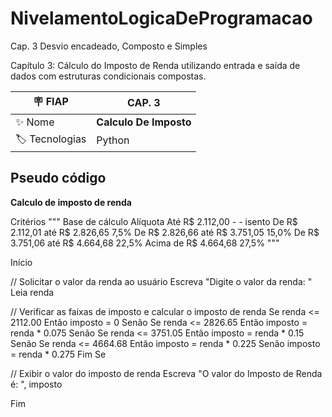 # NivelamentoLogicaDeProgramacao
Cap. 3 Desvio encadeado, Composto e Simples


Capítulo 3: Cálculo do Imposto de Renda utilizando entrada e saída de dados com estruturas condicionais compostas.

| :placard: FIAP |  CAP. 3   |
| -------------  | --- |
| :sparkles: Nome        | **Calculo De Imposto**
| :label: Tecnologias | Python


## Pseudo código

**Calculo de imposto de renda**

Critérios
"""
Base de cálculo	                Alíquota
Até R$ 2.112,00	-	-           isento
De R$ 2.112,01 até R$ 2.826,65	7,5%
De R$ 2.826,66 até R$ 3.751,05	15,0%
De R$ 3.751,06 até R$ 4.664,68	22,5%
Acima de R$ 4.664,68	        27,5%
"""

Início

// Solicitar o valor da renda ao usuário
Escreva "Digite o valor da renda: "
Leia renda

// Verificar as faixas de imposto e calcular o imposto de renda
Se renda <= 2112.00 Então
    imposto = 0
Senão Se renda <= 2826.65 Então
    imposto = renda * 0.075
Senão Se renda <= 3751.05 Então
    imposto = renda * 0.15
Senão Se renda <= 4664.68 Então
    imposto = renda * 0.225
Senão
    imposto = renda * 0.275
Fim Se

// Exibir o valor do imposto de renda
Escreva "O valor do Imposto de Renda é: ", imposto

Fim
